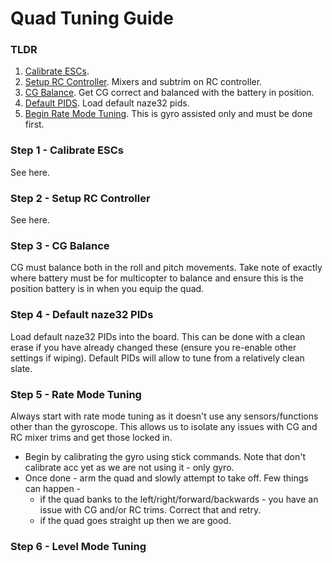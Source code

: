 # Quad Tuning Guide

### TLDR

1. [Calibrate ESCs](#step-1---calibrate-escs).
2. [Setup RC Controller](#step-2---setup-rc-controller). Mixers and subtrim on RC controller.
3. [CG Balance](#step-3---cg-balance). Get CG correct and balanced with the battery in position.
4. [Default PIDS](#step-4---default-naze32-pids). Load default naze32 pids. 
5. [Begin Rate Mode Tuning](#step-5---rate-mode-tuning). This is gyro assisted only and must be done first.

### Step 1 - Calibrate ESCs

See here.

### Step 2 - Setup RC Controller

See here.

### Step 3 - CG Balance

CG must balance both in the roll and pitch movements. Take note of exactly where battery must be for multicopter to balance and ensure this is the position battery is in when you equip the quad.

### Step 4 - Default naze32 PIDs

Load default naze32 PIDs into the board. This can be done with a clean erase if you have already changed these (ensure you re-enable other settings if wiping). Default PIDs will allow to tune from a relatively clean slate.

### Step 5 - Rate Mode Tuning

Always start with rate mode tuning as it doesn't use any sensors/functions other than the gyroscope. This allows us to isolate any issues with CG and RC mixer trims and get those locked in. 
  - Begin by calibrating the gyro using stick commands. Note that don't calibrate acc yet as we are not using it - only gyro. 
  - Once done - arm the quad and slowly attempt to take off. Few things can happen -
    - if the quad banks to the left/right/forward/backwards - you have an issue with CG and/or RC trims. Correct that and retry.
    - if the quad goes straight up then we are good.

### Step 6 - Level Mode Tuning

